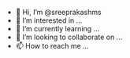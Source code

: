 - 👋 Hi, I’m @sreeprakashms
- 👀 I’m interested in ...
- 🌱 I’m currently learning ...
- 💞️ I’m looking to collaborate on ...
- 📫 How to reach me ...

<!---
sreeprakashms/sreeprakashms is a ✨ special ✨ repository because its `README.md` (this file) appears on your GitHub profile.
You can click the Preview link to take a look at your changes.
--->
